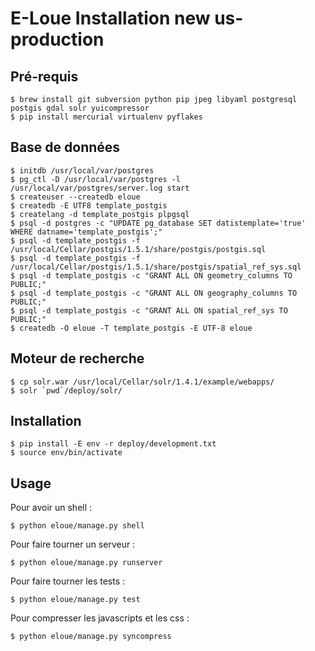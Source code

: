 E-Loue   Installation      new us-production
======

Pré-requis
----------

    $ brew install git subversion python pip jpeg libyaml postgresql postgis gdal solr yuicompressor
    $ pip install mercurial virtualenv pyflakes
    
Base de données
---------------

    $ initdb /usr/local/var/postgres
    $ pg_ctl -D /usr/local/var/postgres -l /usr/local/var/postgres/server.log start
    $ createuser --createdb eloue
    $ createdb -E UTF8 template_postgis
    $ createlang -d template_postgis plpgsql
    $ psql -d postgres -c "UPDATE pg_database SET datistemplate='true' WHERE datname='template_postgis';"
    $ psql -d template_postgis -f /usr/local/Cellar/postgis/1.5.1/share/postgis/postgis.sql
    $ psql -d template_postgis -f /usr/local/Cellar/postgis/1.5.1/share/postgis/spatial_ref_sys.sql
    $ psql -d template_postgis -c "GRANT ALL ON geometry_columns TO PUBLIC;"
    $ psql -d template_postgis -c "GRANT ALL ON geography_columns TO PUBLIC;"
    $ psql -d template_postgis -c "GRANT ALL ON spatial_ref_sys TO PUBLIC;"
    $ createdb -O eloue -T template_postgis -E UTF-8 eloue

Moteur de recherche
-------------------

    $ cp solr.war /usr/local/Cellar/solr/1.4.1/example/webapps/
    $ solr `pwd`/deploy/solr/

Installation
------------

    $ pip install -E env -r deploy/development.txt
    $ source env/bin/activate

Usage
-----

Pour avoir un shell :

    $ python eloue/manage.py shell

Pour faire tourner un serveur :

    $ python eloue/manage.py runserver

Pour faire tourner les tests :

    $ python eloue/manage.py test

Pour compresser les javascripts et les css :

    $ python eloue/manage.py syncompress

